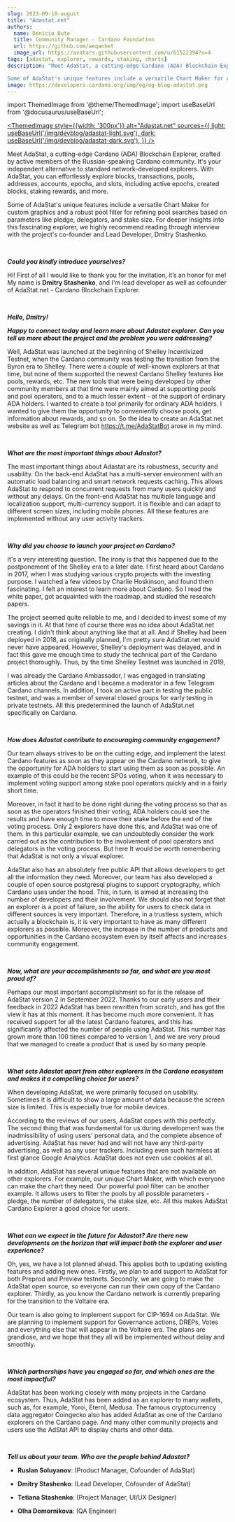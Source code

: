 ```yaml
---
slug: 2023-09-18-august
title: "Adastat.net"
authors:
  name: Denicio Bute
  title: Community Manager - Cardano Foundation
  url: https://github.com/weqanhet
  image_url: https://avatars.githubusercontent.com/u/61522394?v=4  
tags: [adastat, explorer, rewards, staking, charts]
description: "Meet AdaStat, a cutting-edge Cardano (ADA) Blockchain Explorer, crafted by active members of the Russian-speaking Cardano community. It's your independent alternative to standard network-developed explorers. With AdaStat, you can effortlessly explore blocks, transactions, pools, addresses, accounts, epochs, and slots, including active epochs, created blocks, staking rewards, and more.

Some of AdaStat's unique features include a versatile Chart Maker for custom graphics and a robust pool filter for refining pool searches based on parameters like pledge, delegators, and stake size. For deeper insights into this fascinating explorer, we highly recommend reading through interview with the project's co-founder and Lead Developer, Dmitry Stashenko."
image: https://developers.cardano.org/img/og/og-blog-adastat.png
---
```


import ThemedImage from '@theme/ThemedImage';
import useBaseUrl from '@docusaurus/useBaseUrl';

 [<ThemedImage
style={{width: '300px'}}
alt="Adastat.net"
sources={{
    light: useBaseUrl('/img/devblog/adastat-light.svg'),
    dark: useBaseUrl('/img/devblog/adastat-dark.svg'),
  }}
/>](https://adastat.net/)

Meet AdaStat, a cutting-edge Cardano (ADA) Blockchain Explorer, crafted by active members of the Russian-speaking Cardano community. It's your independent alternative to standard network-developed explorers. With AdaStat, you can effortlessly explore blocks, transactions, pools, addresses, accounts, epochs, and slots, including active epochs, created blocks, staking rewards, and more.

Some of AdaStat's unique features include a versatile Chart Maker for custom graphics and a robust pool filter for refining pool searches based on parameters like pledge, delegators, and stake size. For deeper insights into this fascinating explorer, we highly recommend reading through interview with the project's co-founder and Lead Developer, Dmitry Stashenko. 


<!-- truncate -->
<br />

**_Could you kindly introduce yourselves?_**

Hi! First of all I would like to thank you for the invitation, it’s an honor for me! My name is **Dmitry Stashenko**, and I'm lead developer as well as cofounder of AdaStat.net - Cardano Blockchain Explorer.


<br />

**_Hello, Dmitry!_**

**_Happy to connect today and learn more about Adastat explorer. Can you tell us more about the project and the problem you were addressing?_**

Well, AdaStat was launched at the beginning of Shelley Incentivized Testnet, when the Cardano community was testing the transition from the Byron era to Shelley. There were a couple of well-known explorers at that time, but none of them supported the newest Cardano Shelley features like pools, rewards, etc. The new tools that were being developed by other community members at that time were mainly aimed at supporting pools and pool operators, and to a much lesser extent - at the support of ordinary ADA holders. I wanted to create a tool primarily for ordinary ADA holders. I wanted to give them the opportunity to conveniently choose pools, get information about rewards, and so on. So the idea to create an AdaStat.net website as well as Telegram bot https://t.me/AdaStatBot arose in my mind. 


<br />

**_What are the most important things about Adastat?_**

The most important things about Adastat are its robustness, security and usability. On the back-end AdaStat has a multi-server environment with an automatic load balancing and smart network requests caching. This allows AdaStat to respond to concurrent requests from many users quickly and without any delays. On the front-end AdaStat has multiple language and localization support, multi-currency support. It is flexible and can adapt to different screen sizes, including mobile phones. All these features are implemented without any user activity trackers.


<br />

**_Why did you choose to launch your project on Cardano?_**

It's a very interesting question. The irony is that this happened due to the postponement of the Shelley era to a later date. I first heard about Cardano in 2017, when I was studying various crypto projects with the investing purpose. I watched a few videos by Charlie Hoskinson, and found them fascinating. I felt an interest to learn more about Cardano. So I read the white paper, got acquainted with the roadmap, and studied the research papers. 

The project seemed quite reliable to me, and I decided to invest some of my savings in it. At that time of course there was no idea about AdaStat.net creating. I didn't think about anything like that at all. And if Shelley had been deployed in 2018, as originally planned, I'm pretty sure AdaStat.net would never have appeared. However, Shelley's deployment was delayed, and in fact this gave me enough time to study the technical part of the Cardano project thoroughly. Thus, by the time Shelley Testnet was launched in 2019, 

I was already the Cardano Ambassador, I was engaged in translating articles about the Cardano and I became a moderator in a few Telegram Cardano channels. In addition, I took an active part in testing the public testnet, and was a member of several closed groups for early testing in private testnets. All this predetermined the launch of AdaStat.net specifically on Cardano.


<br />

**_How does Adastat contribute to encouraging community engagement?_**

Our team always strives to be on the cutting edge, and implement the latest Cardano features as soon as they appear on the Cardano network, to give the opportunity for ADA holders to start using them as soon as possible. An example of this could be the recent SPOs voting, when it was necessary to implement voting support among stake pool operators quickly and in a fairly short time. 

Moreover, in fact it had to be done right during the voting process so that as soon as the operators finished their voting, ADA holders could see the results and have enough time to move their stake before the end of the voting process. Only 2 explorers have done this, and AdaStat was one of them. In this particular example, we can undoubtedly consider the work carried out as the contribution to the involvement of pool operators and delegators in the voting process. But here It would be worth remembering that AdaStat is not only a visual explorer. 

AdaStat also has an absolutely free public API that allows developers to get all the information they need. Moreover, our team has also developed a couple of open source postgresql plugins to support cryptography, which Cardano uses under the hood. This, in turn, is aimed at increasing the number of developers and their involvement. We should also not forget that an explorer is a point of failure, so the ability for users to check data in different sources is very important. Therefore, in a trustless system, which actually a blockchain is, it is very important to have as many different explorers as possible. Moreover, the increase in the number of products and opportunities in the Cardano ecosystem even by itself affects and increases community engagement.


<br />

**_Now, what are your accomplishments so far, and what are you most proud of?_**

Perhaps our most important accomplishment so far is the release of AdaStat version 2 in September 2022. Thanks to our early users and their feedback in 2022 AdaStat has been rewritten from scratch, and has got the view it has at this moment. It has become much more convenient. It has received support for all the latest Cardano features, and this has significantly affected the number of people using AdaStat. This number has grown more than 100 times compared to version 1, and we are very proud that we managed to create a product that is used by so many people.


<br />

**_What sets Adastat apart from other explorers in the Cardano ecosystem and makes it a compelling choice for users?_**

When developing AdaStat, we were primarily focused on usability. Sometimes it is difficult to show a large amount of data because the screen size is limited. This is especially true for mobile devices. 

According to the reviews of our users, AdaStat copes with this perfectly. The second thing that was fundamental for us during development was the inadmissibility of using users' personal data, and the complete absence of advertising. AdaStat has never had and will not have any third-party advertising, as well as any user trackers. Including even such harmless at first glance Google Analytics. AdaStat does not even use cookies at all. 

In addition, AdaStat has several unique features that are not available on other explorers. For example, our unique Chart Maker, with which everyone can make the chart they need. Our powerful pool filter can be another example. It allows users to filter the pools by all possible parameters - pledge, the number of delegators, the stake size, etc. All this makes AdaStat Cardano Explorer a good choice for users.


<br />

**_What can we expect in the future for Adastat? Are there new developments on the horizon that will impact both the explorer and user experience?_**

Oh, yes, we have a lot planned ahead. This applies both to updating existing features and adding new ones. Firstly, we plan to add support to AdaStat for both Preprod and Preview testnets. Secondly, we are going to make the AdaStat open source, so everyone can run their own copy of the Cardano explorer. Thirdly, as you know the Cardano network is currently preparing for the transition to the Voltaire era. 

Our team is also going to implement support for CIP-1694 on AdaStat. We are planning to implement support for Governance actions, DREPs, Votes and everything else that will appear in the Voltaire era. The plans are grandiose, and we hope that they all will be implemented without delay and smoothly.


<br />

**_Which partnerships have you engaged so far, and which ones are the most impactful?_**

AdaStat has been working closely with many projects in the Cardano ecosystem. Thus, AdaStat has been added as an explorer to many wallets, such as, for example, Yoroi, Eternl, Medusa. The famous cryptocurrency data aggregator Coingecko also has added AdaStat as one of the Cardano explorers on the Cardano page. And many other community projects and users use the AdStat API to display charts and other data.


<br />

**_Tell us about your team. Who are the people behind Adastat?_**

- **Ruslan Soluyanov**: (Product Manager, Cofounder of AdaStat)

- **Dmitry Stashenko**: (Lead Developer, Cofounder of AdaStat)

- **Tetiana Stashenko**: (Project Manager, UI/UX Designer)

- **Olha Domornikova**: (QA Engineer)

